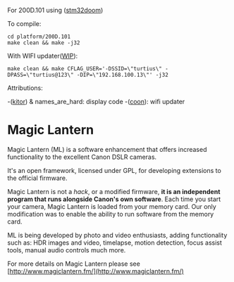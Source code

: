 For 200D.101 using ([stm32doom](https://github.com/floppes/stm32doom))

To compile:

```
cd platform/200D.101
make clean && make -j32
```
With WIFI updater([WIP](https://github.com/coon42/drysh_tools)):
```
make clean && make CFLAG_USER='-DSSID=\"turtius\" -DPASS=\"turtius@123\" -DIP=\"192.168.100.13\"' -j32
```
Attributions:

-([kitor](https://github.com/kitor)) & names_are_hard: display code
-([coon](https://github.com/coon42)): wifi updater


Magic Lantern
=============

Magic Lantern (ML) is a software enhancement that offers increased
functionality to the excellent Canon DSLR cameras.
  
It's an open framework, licensed under GPL, for developing extensions to the
official firmware.

Magic Lantern is not a *hack*, or a modified firmware, **it is an
independent program that runs alongside Canon's own software**. 
Each time you start your camera, Magic Lantern is loaded from your memory
card. Our only modification was to enable the ability to run software
from the memory card.

ML is being developed by photo and video enthusiasts, adding
functionality such as: HDR images and video, timelapse, motion
detection, focus assist tools, manual audio controls much more.

For more details on Magic Lantern please see [http://www.magiclantern.fm/](http://www.magiclantern.fm/)
